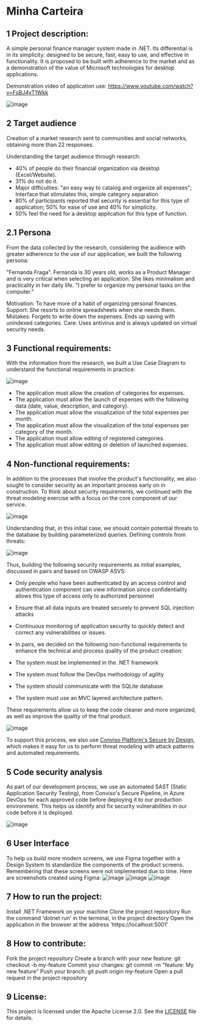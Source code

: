 # Minha Carteira

## 1 Project description:
A simple personal finance manager system made in .NET. Its differential is in its simplicity: designed to be secure, fast, easy to use, and effective in functionality. It is proposed to be built with adherence to the market and as a demonstration of the value of Microsoft technologies for desktop applications.

Demonstration video of application use: https://www.youtube.com/watch?v=FsBJ4yT1Wkk

![image](https://user-images.githubusercontent.com/66391286/218500392-e8bfb685-5b6a-4a09-a1be-c742903902ce.png)

## 2 Target audience
Creation of a market research sent to communities and social networks, obtaining more than 22 responses.

Understanding the target audience through research:

- 40% of people do their financial organization via desktop (Excel/Website).
- 31% do not do it.
- Major difficulties: "an easy way to catalog and organize all expenses"; Interface that stimulates this, simple category separation
- 80% of participants reported that security is essential for this type of application; 50% for ease of use and 40% for simplicity.
- 50% feel the need for a desktop application for this type of function.

## 2.1 Persona
From the data collected by the research, considering the audience with greater adherence to the use of our application, we built the following persona:

"Fernanda Fraga". Fernanda is 30 years old, works as a Product Manager and is very critical when selecting an application. She likes minimalism and practicality in her daily life. "I prefer to organize my personal tasks on the computer."

Motivation: To have more of a habit of organizing personal finances. Support: She resorts to online spreadsheets when she needs them. Mistakes: Forgets to write down the expenses. Ends up saving with unindexed categories. Care: Uses antivirus and is always updated on virtual security needs.

## 3 Functional requirements:
With the information from the research, we built a Use Case Diagram to understand the functional requirements in practice:

![image](https://user-images.githubusercontent.com/66391286/218500645-e664399c-9f5e-4230-bd1d-5c388685db9d.png)

- The application must allow the creation of categories for expenses.
- The application must allow the launch of expenses with the following data (date, value, description, and category).
- The application must allow the visualization of the total expenses per month.
- The application must allow the visualization of the total expenses per category of the month.
- The application must allow editing of registered categories.
- The application must allow editing or deletion of launched expenses.

## 4 Non-functional requirements:
In addition to the processes that involve the product's functionality, we also sought to consider security as an important process early on in construction. To think about security requirements, we continued with the threat modeling exercise with a focus on the core component of our service.

![image](https://user-images.githubusercontent.com/66391286/218504255-4c535b89-1bda-4f44-9720-e656178e874a.png)

Understanding that, in this initial case, we should contain potential threats to the database by building parameterized queries. Defining controls from threats:

![image](https://user-images.githubusercontent.com/66391286/218501789-5c4aa702-ce2b-4785-82b7-679d68b0dade.png)

Thus, building the following security requirements as initial examples, discussed in pairs and based on OWASP ASVS:

- Only people who have been authenticated by an access control and authentication component can view information since confidentiality allows this type of access only to authorized personnel
- Ensure that all data inputs are treated securely to prevent SQL injection attacks
- Continuous monitoring of application security to quickly detect and correct any vulnerabilities or issues. 
- In pairs, we decided on the following non-functional requirements to enhance the technical and process quality of the product creation:

- The system must be implemented in the .NET framework
- The system must follow the DevOps methodology of agility
- The system should communicate with the SQLite database
- The system must use an MVC layered architecture pattern.

These requirements allow us to keep the code cleaner and more organized, as well as improve the quality of the final product.

![image](https://user-images.githubusercontent.com/66391286/218506353-d9d1eddd-318d-49ed-bcbe-8c8978ef8cfb.png)

To support this process, we also use [Conviso Platform's Secure by Design](bit.ly/3ulSiVk), which makes it easy for us to perform threat modeling with attack patterns and automated requirements.

## 5 Code security analysis

As part of our development process, we use an automated SAST (Static Application Security Testing), from Conviso's Secure Pipeline, in Azure DevOps for each approved code before deploying it to our production environment. This helps us identify and fix security vulnerabilities in our code before it is deployed.

![image](https://user-images.githubusercontent.com/66391286/218505258-364d2c29-19e2-4a64-a235-da99dd9dee8d.png)


## 6 User Interface
To help us build more modern screens, we use Figma together with a Design System to standardize the components of the product screens. Remembering that these screens were not implemented due to time.
Here are screenshots created using Figma:
![image](https://user-images.githubusercontent.com/66391286/218503603-76fc67e2-d293-4cc5-a309-987c6f725b59.png)
![image](https://user-images.githubusercontent.com/66391286/218503682-ffc85582-8d76-436e-8743-7d28f217685b.png)
![image](https://user-images.githubusercontent.com/66391286/218503789-138c4686-c492-4119-a98a-74a0b98ebb9c.png)


## 7 How to run the project:

Install .NET Framework on your machine
Clone the project repository
Run the command 'dotnet run' in the terminal, in the project directory
Open the application in the browser at the address 'https://localhost:5001'

## 8 How to contribute:

Fork the project repository
Create a branch with your new feature: git checkout -b my-feature
Commit your changes: git commit -m "feature: My new feature"
Push your branch: git push origin my-feature
Open a pull request in the project repository

## 9 License:
This project is licensed under the Apache License 2.0. See the [LICENSE](/LICENSE) file for details.
